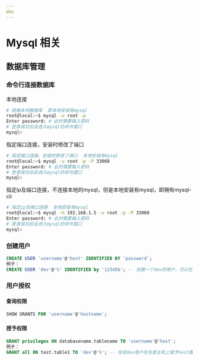 ```yaml
---
doc
---
```


# Mysql 相关

## 数据库管理


### 命令行连接数据库

本地连接

```bash
# 链接本地数据库  即本地安装有mysql
root@local:~$ mysql -u root -p
Enter password: # 此时需要输入密码
# 登录成功后会进入mysql的命令窗口
mysql> 
```

指定端口连接，安装时修改了端口

```bash
# 指定端口连接，安装时修改了端口  本地安装有mysql
root@local:~$ mysql -u root -p -P 33060
Enter password: # 此时需要输入密码
# 登录成功后会进入mysql的命令窗口
mysql> 
```

指定ip及端口连接，不连接本地的mysql，但是本地安装有mysql，即拥有mysql-cli

```bash
# 指定ip及端口连接  本地安装有mysql
root@local:~$ mysql -h 192.168.1.5 -u root -p -P 33060
Enter password: # 此时需要输入密码
# 登录成功后会进入mysql的命令窗口
mysql> 
```

### 创建用户

```sql
CREATE USER 'username'@'host' IDENTIFIED BY 'password';
例子：
CREATE USER 'dev'@'%' IDENTIFIED by '123456'; -- 创建一个dev的用户，可以在任意主机上登录，密码为123456
```

### 用户授权

#### 查询权限

```sql
SHOW GRANTS FOR 'username'@'hostname';
```

#### 授予权限

```sql
GRANT privileges ON databasename.tablename TO 'username'@'host';
例子：
GRANT all ON test.table1 TO 'dev'@'%'; -- 在给dev用户在任意主机上赋予test数据库中的table1表全部权限
```

